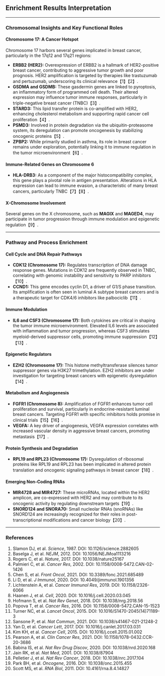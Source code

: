 ## Enrichment Results Interpretation
----------

### **Chromosomal Insights and Key Functional Roles**

#### **Chromosome 17: A Cancer Hotspot**

Chromosome 17 harbors several genes implicated in breast cancer, particularly in the 17q12 and 17q21 regions:

-   **ERBB2 (HER2):** Overexpression of ERBB2 is a hallmark of HER2-positive breast cancer, contributing to aggressive tumor growth and poor prognosis. HER2 amplification is targeted by therapies like trastuzumab and pertuzumab, underscoring its clinical relevance【1】【2】.
-   **GSDMA and GSDMB:** These gasdermin genes are linked to pyroptosis, an inflammatory form of programmed cell death. Their altered expression may influence tumor immune responses, particularly in triple-negative breast cancer (TNBC)【3】.
-   **STARD3:** This lipid transfer protein is co-amplified with HER2, enhancing cholesterol metabolism and supporting rapid cancer cell proliferation【4】.
-   **PSMD3:** Involved in protein degradation via the ubiquitin-proteasome system, its deregulation can promote oncogenesis by stabilizing oncogenic proteins【5】.
-   **ZPBP2:** While primarily studied in asthma, its role in breast cancer remains under exploration, potentially linking it to immune regulation in the tumor microenvironment【6】.

#### **Immune-Related Genes on Chromosome 6**

-   **HLA-DRB3:** As a component of the major histocompatibility complex, this gene plays a pivotal role in antigen presentation. Alterations in HLA expression can lead to immune evasion, a characteristic of many breast cancers, particularly TNBC【7】【8】.

#### **X-Chromosome Involvement**

Several genes on the X chromosome, such as **MAGIX** and **MAGED4**, may participate in tumor progression through immune modulation and epigenetic regulation【9】.

----------

### **Pathway and Process Enrichment**

#### **Cell Cycle and DNA Repair Pathways**

-   **CDK12 (Chromosome 17):** Regulates transcription of DNA damage response genes. Mutations in CDK12 are frequently observed in TNBC, correlating with genomic instability and sensitivity to PARP inhibitors【10】.
-   **CCND1:** This gene encodes cyclin D1, a driver of G1/S phase transition. Its amplification is often seen in luminal A subtype breast cancers and is a therapeutic target for CDK4/6 inhibitors like palbociclib【11】.

#### **Immune Modulation**

-   **IL6 and CSF3 (Chromosome 17):** Both cytokines are critical in shaping the tumor immune microenvironment. Elevated IL6 levels are associated with inflammation and tumor progression, whereas CSF3 stimulates myeloid-derived suppressor cells, promoting immune suppression【12】【13】.

#### **Epigenetic Regulators**

-   **EZH2 (Chromosome 17):** This histone methyltransferase silences tumor suppressor genes via H3K27 trimethylation. EZH2 inhibitors are under investigation for targeting breast cancers with epigenetic dysregulation【14】.

#### **Metabolism and Angiogenesis**

-   **FGFR1 (Chromosome 8):** Amplification of FGFR1 enhances tumor cell proliferation and survival, particularly in endocrine-resistant luminal breast cancers. Targeting FGFR1 with specific inhibitors holds promise in clinical trials【15】【16】.
-   **VEGFA:** A key driver of angiogenesis, VEGFA expression correlates with increased vascular density in aggressive breast cancers, promoting metastasis【17】.

#### **Protein Synthesis and Degradation**

-   **RPL19 and RPL23 (Chromosome 17):** Dysregulation of ribosomal proteins like RPL19 and RPL23 has been implicated in altered protein translation and oncogenic signaling pathways in breast cancer【18】.

#### **Emerging Non-Coding RNAs**

-   **MIR4728 and MIR4727:** These microRNAs, located within the HER2 amplicon, are co-expressed with HER2 and may contribute to its oncogenic activity by regulating downstream targets【19】.
-   **SNORD124 and SNORA70:** Small nucleolar RNAs (snoRNAs) like SNORD124 are increasingly recognized for their roles in post-transcriptional modifications and cancer biology【20】.

----------


### **References**

1.  Slamon DJ, et al. _Science_, 1987. DOI: 10.1126/science.2882605
2.  Baselga J, et al. _NEJM_, 2012. DOI: 10.1056/NEJMoa1113216
3.  Rogers C, et al. _Nature_, 2017. DOI: 10.1038/nature25167
4.  Palmieri C, et al. _Cancer Res_, 2002. DOI: 10.1158/0008-5472.CAN-02-1426
5.  Chen S, et al. _Front Oncol_, 2021. DOI: 10.3389/fonc.2021.685489
6.  Li D, et al. _J Immunol_, 2020. DOI: 10.4049/jimmunol.1901356
7.  Lichtenstein A, et al. _Cancer Immunol Res_, 2019. DOI: 10.1158/2326-6066
8.  Haanen J, et al. _Cell_, 2020. DOI: 10.1016/j.cell.2020.03.045
9.  Hofmann S, et al. _Nat Rev Genet_, 2018. DOI: 10.1038/nrg.2018.56
10.  Popova T, et al. _Cancer Res_, 2016. DOI: 10.1158/0008-5472.CAN-15-1523
11.  Turner NC, et al. _Lancet Oncol_, 2015. DOI: 10.1016/S1470-2045(14)71189-3
12.  Sansone P, et al. _Nat Commun_, 2021. DOI: 10.1038/s41467-021-21248-2
13.  Yan D, et al. _Cancer Lett_, 2017. DOI: 10.1016/j.canlet.2017.03.031
14.  Kim KH, et al. _Cancer Cell_, 2015. DOI: 10.1016/j.ccell.2015.01.002
15.  Pearson A, et al. _Clin Cancer Res_, 2021. DOI: 10.1158/1078-0432.CCR-20-3686
16.  Babina IS, et al. _Nat Rev Drug Discov_, 2020. DOI: 10.1038/nrd.2020.168
17.  Jain RK, et al. _Nat Med_, 2001. DOI: 10.1038/87904
18.  Pelletier J, et al. _Nat Rev Cancer_, 2018. DOI: 10.1038/nrc.2017.104
19.  Park BH, et al. _Oncogene_, 2016. DOI: 10.1038/onc.2015.455
20.  Scott MS, et al. _RNA Biol_, 2011. DOI: 10.4161/rna.8.4.14827
